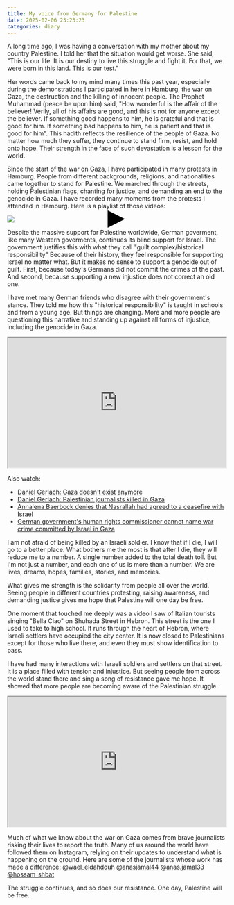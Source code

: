 ```yaml
---
title: My voice from Germany for Palestine
date: 2025-02-06 23:23:23
categories: diary
---
```


A long time ago, I was having a conversation with my mother about my country Palestine. I told her that the situation would get worse. She said, "This is our life. It is our destiny to live this struggle and fight it. For that, we were born in this land. This is our test."

<!--more-->

Her words came back to my mind many times this past year, especially during the demonstrations I participated in here in Hamburg, the war on Gaza, the destruction and the killing of innocent people. The Prophet Muhammad (peace be upon him) said, "How wonderful is the affair of the believer! Verily, all of his affairs are good, and this is not for anyone except the believer. If something good happens to him, he is grateful and that is good for him. If something bad happens to him, he is patient and that is good for him". This hadith reflects the resilience of the people of Gaza. No matter how much they suffer, they continue to stand firm, resist, and hold onto hope. Their strength in the face of such devastation is a lesson for the world.

Since the start of the war on Gaza, I have participated in many protests in Hamburg. People from different backgrounds, religions, and nationalities came together to stand for Palestine. We marched through the streets, holding Palestinian flags, chanting for justice, and demanding an end to the genocide in Gaza. I have recorded many moments from the protests I attended in Hamburg. Here is a playlist of those videos:

<a href="https://www.youtube.com/watch?v=tHCLuACxZqg&list=PLb9WCziei3SRXp6x4kGS06AQC6MjwwVBD&index=1" target="__blank">
<div class="image-container">
<img class="no-fancybox" loading="lazy" src="https://i.ytimg.com/vi/tHCLuACxZqg/hqdefault.jpg"/>
</div>
</a>
<style>
.image-container {
  position: relative;
}
.image-container::before {
  content: "";
  position: absolute;
  top: 50%;
  left: 50%;
  transform: translate(-50%, -50%);
  width: 0;
  height: 0;
  border-style: solid;
  border-width: 20px 0 20px 40px;
  border-color: transparent transparent transparent #000000;
}
</style>

Despite the massive support for Palestine worldwide, German goverment, like many Western goverments, continues its blind support for Israel. The government justifies this with what they call "guilt complex/historical responsibility" Because of their history, they feel responsible for supporting Israel no matter what. But it makes no sense to support a genocide out of guilt. First, because today's Germans did not commit the crimes of the past. And second, because supporting a new injustice does not correct an old one.

I have met many German friends who disagree with their government's stance. They told me how this "historical responsibility" is taught in schools and from a young age. But things are changing. More and more people are questioning this narrative and standing up against all forms of injustice, including the genocide in Gaza.

<iframe height="300" src="https://www.youtube.com/embed/dGj2DsvmDf8" style="width:100%;"></iframe>

Also watch:
- [Daniel Gerlach: Gaza doesn't exist anymore](https://www.youtube.com/shorts/Ohm73zbhLuw)
- [Daniel Gerlach: Palestinian journalists killed in Gaza](https://www.youtube.com/shorts/fnAr9w8M_cU)
- [Annalena Baerbock denies that Nasrallah had agreed to a ceasefire with Israel](https://www.youtube.com/watch?v=ANd2i-APX8M)
- [German government's human rights commissioner cannot name war crime committed by Israel in Gaza](https://www.youtube.com/watch?v=UglhL70tmIo)

I am not afraid of being killed by an Israeli soldier. I know that if I die, I will go to a better place. What bothers me the most is that after I die, they will reduce me to a number. A single number added to the total death toll. But I'm not just a number, and each one of us is more than a number. We are lives, dreams, hopes, families, stories, and memories.

What gives me strength is the solidarity from people all over the world. Seeing people in different countries protesting, raising awareness, and demanding justice gives me hope that Palestine will one day be free.

One moment that touched me deeply was a video I saw of Italian tourists singing "Bella Ciao" on Shuhada Street in Hebron. This street is the one I used to take to high school. It runs through the heart of Hebron, where Israeli settlers have occupied the city center. It is now closed to Palestinians except for those who live there, and even they must show identification to pass.

I have had many interactions with Israeli soldiers and settlers on that street. It is a place filled with tension and injustice. But seeing people from across the world stand there and sing a song of resistance gave me hope. It showed that more people are becoming aware of the Palestinian struggle.

<iframe height="300" src="https://www.youtube.com/embed/Zd-AKmjhJTw" style="width:100%;"></iframe>

Much of what we know about the war on Gaza comes from brave journalists risking their lives to report the truth. Many of us around the world have followed them on Instagram, relying on their updates to understand what is happening on the ground. Here are some of the journalists whose work has made a difference: <a href="https://www.instagram.com/wael_eldahdouh/" target="__blank">@wael_eldahdouh</a> <a href="https://www.instagram.com/anasjamal44/" target="__blank">@anasjamal44</a> <a href="https://www.instagram.com/anas.jamal33/" target="__blank">@anas.jamal33</a> <a href="https://www.instagram.com/hossam_shbat/" target="__blank">@hossam_shbat</a>

The struggle continues, and so does our resistance. One day, Palestine will be free.
